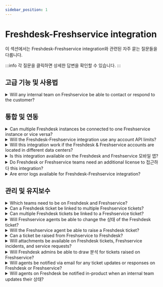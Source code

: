 ```yaml
---
sidebar_position: 1
---
```


# Freshdesk-Freshservice integration

이 섹션에서는 Freshdesk-Freshservice integration와 관련된 자주 묻는 질문들을 다룹니다.

:::info
각 질문을 클릭하면 상세한 답변을 확인할 수 있습니다.
:::


## 고급 기능 및 사용법

<details>
<summary>Will any internal team on Freshservice be able to contact or respond to the customer?</summary>

<p>No. Internal agents on Freshservice are not allowed to respond to customers but can add private notes or responses on the Freshservice incident or service request which will be notified to the customer support agent on Freshdesk. </p>

</details>


## 통합 및 연동

<details>
<summary>Can multiple Freshdesk instances be connected to one Freshservice instance or vice versa?</summary>

<p dir="ltr" style={{ lineHeight: "1.8", marginBottom: "10pt" }}>No. Currently, the integration only supports linking between one Freshdesk account and one Freshservice account.</p>

</details>

<details>
<summary>Will the Freshdesk-Freshservice integration use any account API limits?</summary>

<p dir="ltr" style={{ lineHeight: "1.8", marginBottom: "10pt" }}>No. Since this is a native integration and not a marketplace app, this will not consume the API limit counts.</p>

</details>

<details>
<summary>Will this integration work if the Freshdesk &amp; Freshservice accounts are located in different data centers?</summary>

<p dir="ltr">No, the integration will work only if the accounts are in the same data center (region).</p>

</details>

<details>
<summary>Is this integration available on the Freshdesk and Freshservice 모바일 앱?</summary>

<p dir="ltr">Currently, it is not available on the mobile app. &nbsp;</p>

</details>

<details>
<summary>Do Freshdesk or Freshservice teams need an additional license to 접근하다 this integration?</summary>

<p dir="ltr">No. No additional costs. It comes free for all paid plans.</p>

</details>

<details>
<summary>Are error logs available for Freshdesk-Freshservice integration?</summary>

<p>No. For audit logs, please reach out to support@freshdesk.com&nbsp;</p><p><br /></p>

</details>


## 관리 및 유지보수

<details>
<summary>Which teams need to be on Freshdesk and Freshservice?</summary>

<p dir="ltr" style={{ lineHeight: "1.8", marginLeft: "21.6pt", marginBottom: "10pt" }}>Freshdesk is a customer service software (CSS) that helps businesses track, manage, and resolve issues that their customers run into while using their product or service. With Freshdesk, the support teams can provide service across multiple channels, including social, get a complete context from a customer’s timeline of events, assign tickets to agents via Omniroute™, manage shifts, and make use of other customer-support specific capabilities.</p><p dir="ltr" style={{ lineHeight: "1.8", marginLeft: "21.6pt", marginBottom: "10pt" }}>Freshservice is an internal IT helpdesk and service management platform that helps organizations simplify and automate their internal IT operations.</p><p dir="ltr" style={{ lineHeight: "1.8", marginLeft: "21.6pt", marginBottom: "10pt" }}><span dir="ltr" style={{ backgroundColor: "initial", fontFamily: "inherit" }}>&nbsp;</span></p>

</details>

<details>
<summary>Can a Freshdesk ticket be linked to multiple Freshservice tickets?</summary>

<p>You can achieve this by linking multiple tickets to a tracker in Freshdesk. You can then link the tracker to a Freshservice incident or a service request.</p><p><br /></p>

</details>

<details>
<summary>Can multiple Freshdesk tickets be linked to a Freshservice ticket?</summary>

<p>You can achieve this by linking multiple child tickets to a parent ticket. You can then link the parent ticket to a Freshservice incident or a service request. </p>

</details>

<details>
<summary>Will Freshservice agents be able to change the 상태 of the Freshdesk ticket?</summary>

<p>The Freshservice agent cannot directly change the status of the Freshdesk ticket. However, if the ticket field sync is set up on Freshdesk, whenever the Freshservice agent updates the status of an incident or a service request, it updates the status of the Freshdesk ticket automatically.&nbsp;</p><p><br /></p>

</details>

<details>
<summary>Will the Freshservice agent be able to raise a Freshdesk ticket?</summary>

<p>No. Only agents on Freshdesk will be able to raise incidents and service requests on Freshservice. </p>

</details>

<details>
<summary>Can a ticket be raised from Freshservice to Freshdesk?</summary>

<p>No. Freshservice agents cannot raise Freshdesk tickets using this integration. </p>

</details>

<details>
<summary>Will attachments be available on Freshdesk tickets, Freshservice incidents, and service requests?</summary>

<p>Yes. Agents on Freshdesk and Freshservice will be able to attach files similar to how they do it on normal tickets, incidents, or service requests.&nbsp;</p><p><br /></p>

</details>

<details>
<summary>Will Freshdesk admins be able to draw 분석 for tickets raised on Freshservice?</summary>

<p dir="ltr">Currently, this is not *directly* possible for Freshdesk admins. By adding tags &amp; syncing fields from Freshservice, it is possible to set up reports on Freshdesk. However, Freshservice admins will be able to draw analytics on the tickets raised from Freshdesk using the distinct source ‘Freshdesk’&nbsp;</p><p><br /></p>

</details>

<details>
<summary>Will agents be notified via email for any ticket updates or responses on Freshdesk or Freshservice?</summary>

<p>If the agents are the requesters on the Freshservice ticket, they will receive email notifications.</p><p><br /></p>

</details>

<details>
<summary>Will agents on Freshdesk be notified in-product when an internal team updates their 상태?</summary>

<p dir="ltr">If the ticket field sync has been set up, the status of the Freshdesk ticket will be updated as and when there are updates on Freshservice. However, the Freshdesk agent will not be notified of status updates but for responses on an incident or a service request. &nbsp;</p>

</details>


